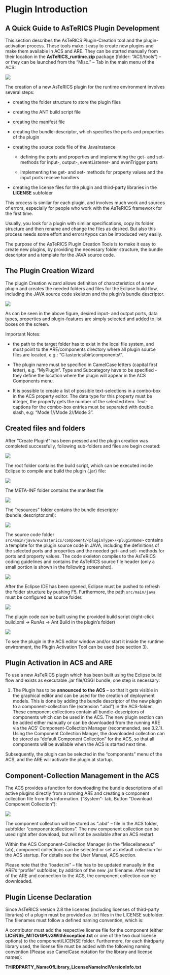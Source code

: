 # Plugin Introduction

## A Quick Guide to AsTeRICS Plugin Development
    

This section describes the AsTeRICS Plugin-Creation tool and the plugin-activation process. These tools make it easy to create new plugins and make them available in ACS and ARE. They can be started manually from their location in the **AsTeRICS\_runtime.zip** package (folder: “ACS/tools”) – or they can be launched from the “Misc.” – Tab in the main menu of the ACS:

![](./images/DeveloperManual_html_c2213f881cbf5182.png)

  
  

The creation of a new AsTeRICS plugin for the runtime environment involves several steps:

*   creating the folder structure to store the plugin files
    
*   creating the ANT build script file
    
*   creating the manifest file
    
*   creating the bundle-descriptor, which specifies the ports and properties of the plugin
    
*   creating the source code file of the JavaInstance
    
    *   defining the ports and properties and implementing the get- and set-methods for input-, output-, eventListener- and evenTrigger ports
        
    *   implementing the get- and set- methods for property values and the input ports receive handlers
        
*   creating the license files for the plugin and third-party libraries in the **LICENSE** subfolder
    

This process is similar for each plugin, and involves much work and sources of errors, especially for people who work with the AsTeRICS framework for the first time.

Usually, you look for a plugin with similar specifications, copy its folder structure and then rename and change the files as desired. But also this process needs some effort and errors/typos can be introduced very easily.

The purpose of the AsTeRICS Plugin Creation Tools is to make it easy to create new plugins, by providing the necessary folder structure, the bundle descriptor and a template for the JAVA source code.

  
  

## The Plugin Creation Wizard
    

The plugin Creation wizard allows definition of characteristics of a new plugin and creates the needed folders and files for the Eclipse build flow, including the JAVA source code skeleton and the plugin’s bundle descriptor.

![](./images/./DeveloperManual_html_ae369b509ff2c0e5.png)

  
  

As can be seen in the above figure, desired input- and output ports, data types, properties and plugin-features are simply selected and added to list boxes on the screen.

Important Notes:

*   the path to the target folder has to exist in the local file system, and must point to the ARE/components directory where all plugin source files are located, e.g.: “C:\\asterics\\bin\\components\\”.
    
*   The plugin name must be specified in CamelCase letters (capital first letter), e.g. “MyPlugin”. Type and Subcategory have to be specified - they define the location where the plugin will appear in the ACS Components menu.
    
*   It is possible to create a list of possible text-selections in a combo-box in the ACS property editor. The data type for this property must be integer, the property gets the number of the selected item. Text-captions for the combo-box entries must be separated with double slash, e.g: “Mode 1//Mode 2//Mode 3”.
    

## Created files and folders
    

After “Create Plugin!” has been pressed and the plugin creation was completed successfully, following sub-folders and files are begin created:

![](./images/DeveloperManual_html_dd4b70e6240040e3.png)

  
  

The root folder contains the build script, which can be executed inside Eclipse to compile and build the plugin (.jar) file:

![](./images/DeveloperManual_html_a82259165c76b9df.png)

  
  

The META-INF folder contains the manifest file

![](./images/DeveloperManual_html_3d4398abcb45cc73.png)

The “resources” folder contains the bundle descriptor (bundle\_descriptor.xml):

![](./images/DeveloperManual_html_fbbda5b6e8f42820.png)

  
  

The source code folder `src/main/java/eu/asterics/component/<pluginType>/<pluginName>` contains a template for the plugin source code in JAVA, including the definitions of the selected ports and properties and the needed get- and set- methods for ports and property values. The code skeleton complies to the AsTeRICS coding guidelines and contains the AsTeRICS source file header (only a small portion is shown in the following screenshot).

![](./images/DeveloperManual_html_a0117682e4ae2ecc.png)

After the Eclipse IDE has been opened, Eclipse must be pushed to refresh the folder structure by pushing F5. Furthermore, the path `src/main/java` must be configured as source folder.

![](./images/DeveloperManual_html_4304f99776fb485f.png)

  
  

The plugin code can be built using the provided build script (right-click build.xml -> RunAs -> Ant Build in the plugin’s folder)

![](./images/DeveloperManual_html_f35fad4db20b5c1.png)

  
To see the plugin in the ACS editor window and/or start it inside the runtime environment, the Plugin Activation Tool can be used (see section 3).

  
  

## Plugin Activation in ACS and ARE
    

To use a new AsTeRICS plugin which has been built using the Eclipse build flow and exists as executable .jar file/OSGI bundle, one step is necessary:

1.  The Plugin has to be **announced to the ACS** – so that it gets visible in the graphical editor and can be used for the creation of deployment models. This is done by adding the bundle descriptor of the new plugin to a component-collection file (extension “.abd”) in the ACS-folder. These component collections contain all bundle-descriptors of components which can be used in the ACS. The new plugin section can be added either manually or can be downloaded from the running ARE via the ACS’ Component-Collection Manager (recommended, see 3.2.1). Using the Component Collection Manger, the downloaded collection can be stored as “default Component Collection” for the ACS, so that all components will be available when the ACS is started next time.
    

  
  

Subsequently, the plugin can be selected in the “components” menu of the ACS, and the ARE will activate the plugin at startup.

  
  

## Component-Collection Management in the ACS
    

The ACS provides a function for downloading the bundle descriptions of all active plugins directly from a running ARE and creating a component collection file from this information. (“System”- tab, Button “Download Component Collection”):

![](./images/DeveloperManual_html_2672e47f28834257.png)

The component collection will be stored as “.abd” – file in the ACS folder, subfolder “componentcollections”. The new component collection can be used right after download, but will not be available after an ACS restart.

Within the ACS Component-Collection Manager (in the “Miscellaneous” tab), component collections can be selected or set as default collection for the ACS startup. For details see the User Manual, ACS section.

Please note that the “loader.ini” – file has to be updated manually in the ARE’s “profile” subfolder, by addition of the new .jar filename. After restart of the ARE and connection to the ACS, the component collection can be downloaded.

## Plugin License Declaration
    

Since AsTeRICS version 2.8 the licenses (including licenses of third-party libraries) of a plugin must be provided as .txt files in the LICENSE subfolder. The filenames must follow a defined naming convention, which is:

A contributor must add the respective license file for the component (either **LICENSE\_MITOrGPLv3WithException.txt** or one of the two dual license options) to the component/LICENSE folder. Furthermore, for each thirdparty library used, the license file must be added with the following naming convention (Please use CamelCase notation for the library and license names):

**THIRDPARTY\_NameOfLibrary\_LicenseNameInclVersionInfo.txt**
